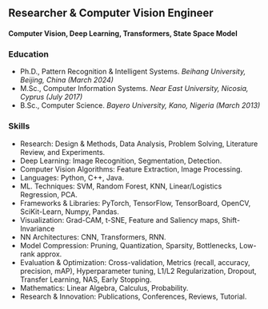 ## Researcher & Computer Vision Engineer
#### Computer Vision, Deep Learning, Transformers, State Space Model

### Education
- Ph.D., Pattern Recognition & Intelligent Systems. _Beihang University, Beijing, China (March 2024)_
- M.Sc., Computer Information Systems. _Near East University, Nicosia, Cyprus (July 2017)_
- B.Sc., Computer Science. _Bayero University, Kano, Nigeria (March 2013)_

### Skills
 - Research: Design & Methods, Data Analysis, Problem Solving, Literature Review, and Experiments.
 - Deep Learning: Image Recognition, Segmentation, Detection.
 - Computer Vision Algorithms: Feature Extraction, Image Processing.
 - Languages: Python, C++, Java.
 - ML. Techniques: SVM, Random Forest, KNN, Linear/Logistics Regression, PCA.
 - Frameworks & Libraries: PyTorch, TensorFlow, TensorBoard, OpenCV, SciKit-Learn, Numpy, Pandas.
 - Visualization: Grad-CAM, t-SNE, Feature and Saliency maps, Shift-Invariance
 - NN Architectures: CNN, Transformers, RNN.
 - Model Compression: Pruning, Quantization, Sparsity, Bottlenecks, Low-rank approx.
 - Evaluation & Optimization: Cross-validation, Metrics (recall, accuracy, precision, mAP), Hyperparameter tuning, L1/L2 Regularization, Dropout, Transfer Learning, NAS, Early Stopping.
 - Mathematics: Linear Algebra, Calculus, Probability.
 - Research & Innovation: Publications, Conferences, Reviews, Tutorial.
